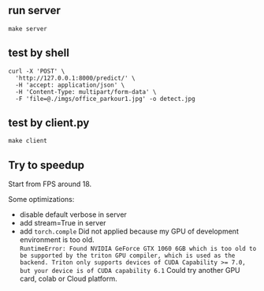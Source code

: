 ## run server

```shell
make server
```

## test by shell

```shell
curl -X 'POST' \
  'http://127.0.0.1:8000/predict/' \
  -H 'accept: application/json' \
  -H 'Content-Type: multipart/form-data' \
  -F 'file=@./imgs/office_parkour1.jpg' -o detect.jpg
```

## test by client.py
```shell
make client
```

## Try to speedup

Start from FPS around 18.

Some optimizations:
- disable default verbose in server
- add stream=True in server
- add `torch.comple`
Did not applied because my GPU of development environment is too old.  
`RuntimeError: Found NVIDIA GeForce GTX 1060 6GB which is too old to be supported by the triton GPU compiler, which is used as the backend. Triton only supports devices of CUDA Capability >= 7.0, but your device is of CUDA capability 6.1`
Could try another GPU card, colab or Cloud platform.
